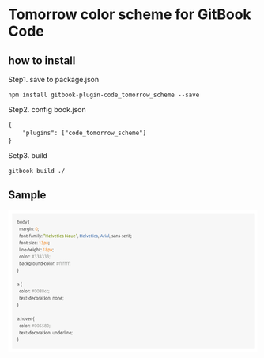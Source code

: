 # Tomorrow color scheme for GitBook Code


## how to install

Step1. save to package.json

```
npm install gitbook-plugin-code_tomorrow_scheme --save
```

Step2. config book.json

```
{
    "plugins": ["code_tomorrow_scheme"]
}
```

Setp3. build

```
gitbook build ./
```

## Sample

![Sample for Tomorrow color scheme](https://raw.githubusercontent.com/mukiwu/gitbook-plugin-code_tomorrow_scheme/master/code.png)